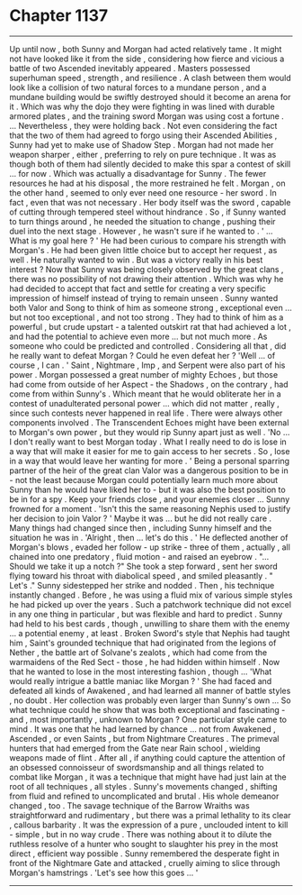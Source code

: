 
# Chapter 1137


---

Up until now , both Sunny and Morgan had acted relatively tame .
It might not have looked like it from the side , considering how fierce and vicious a battle of two Ascended inevitably appeared . Masters possessed superhuman speed , strength , and resilience . A clash between them would look like a collision of two natural forces to a mundane person , and a mundane building would be swiftly destroyed should it become an arena for it .
Which was why the dojo they were fighting in was lined with durable armored plates , and the training sword Morgan was using cost a fortune .
... Nevertheless , they were holding back .
Not even considering the fact that the two of them had agreed to forgo using their Ascended Abilities , Sunny had yet to make use of Shadow Step . Morgan had not made her weapon sharper , either , preferring to rely on pure technique .
It was as though both of them had silently decided to make this spar a contest of skill ... for now .
Which was actually a disadvantage for Sunny . The fewer resources he had at his disposal , the more restrained he felt . Morgan , on the other hand , seemed to only ever need one resource - her sword .
In fact , even that was not necessary . Her body itself was the sword , capable of cutting through tempered steel without hindrance .
So , if Sunny wanted to turn things around , he needed the situation to change , pushing their duel into the next stage .
However , he wasn't sure if he wanted to .
' ... What is my goal here ? '
He had been curious to compare his strength with Morgan's . He had been given little choice but to accept her request , as well . He naturally wanted to win .
But was a victory really in his best interest ?
Now that Sunny was being closely observed by the great clans , there was no possibility of not drawing their attention . Which was why he had decided to accept that fact and settle for creating a very specific impression of himself instead of trying to remain unseen .
Sunny wanted both Valor and Song to think of him as someone strong , exceptional even ... but not too exceptional , and not too strong . They had to think of him as a powerful , but crude upstart - a talented outskirt rat that had achieved a lot , and had the potential to achieve even more ... but not much more .
As someone who could be predicted and controlled .
Considering all that , did he really want to defeat Morgan ?
Could he even defeat her ?
'Well ... of course , I can . '
Saint , Nightmare , Imp , and Serpent were also part of his power . Morgan possessed a great number of mighty Echoes , but those had come from outside of her Aspect - the Shadows , on the contrary , had come from within Sunny's .
Which meant that he would obliterate her in a contest of unadulterated personal power ... which did not matter , really , since such contests never happened in real life . There were always other components involved .
The Transcendent Echoes might have been external to Morgan's own power , but they would rip Sunny apart just as well .
'No ... I don't really want to best Morgan today . What I really need to do is lose in a way that will make it easier for me to gain access to her secrets . So , lose in a way that would leave her wanting for more . '
Being a personal sparring partner of the heir of the great clan Valor was a dangerous position to be in - not the least because Morgan could potentially learn much more about Sunny than he would have liked her to - but it was also the best position to be in for a spy .
Keep your friends close , and your enemies closer ...
Sunny frowned for a moment .
'Isn't this the same reasoning Nephis used to justify her decision to join Valor ? '
Maybe it was ... but he did not really care . Many things had changed since then , including Sunny himself and the situation he was in .
'Alright , then ... let's do this . '
He deflected another of Morgan's blows , evaded her follow - up strike - three of them , actually , all chained into one predatory , fluid motion - and raised an eyebrow .
"... Should we take it up a notch ?"
She took a step forward , sent her sword flying toward his throat with diabolical speed , and smiled pleasantly .
" Let's ."
Sunny sidestepped her strike and nodded .
Then , his technique instantly changed .
Before , he was using a fluid mix of various simple styles he had picked up over the years . Such a patchwork technique did not excel in any one thing in particular , but was flexible and hard to predict .
Sunny had held to his best cards , though , unwilling to share them with the enemy ... a potential enemy , at least . Broken Sword's style that Nephis had taught him , Saint's grounded technique that had originated from the legions of Nether , the battle art of Solvane's zealots , which had come from the warmaidens of the Red Sect - those , he had hidden within himself .
Now that he wanted to lose in the most interesting fashion , though ...
'What would really intrigue a battle maniac like Morgan ? '
She had faced and defeated all kinds of Awakened , and had learned all manner of battle styles , no doubt . Her collection was probably even larger than Sunny's own ...
So what technique could he show that was both exceptional and fascinating - and , most importantly , unknown to Morgan ?
One particular style came to mind .
It was one that he had learned by chance ... not from Awakened , Ascended , or even Saints , but from Nightmare Creatures . The primeval hunters that had emerged from the Gate near Rain school , wielding weapons made of flint .
After all , if anything could capture the attention of an obsessed connoisseur of swordsmanship and all things related to combat like Morgan , it was a technique that might have had just lain at the root of all techniques , all styles .
Sunny's movements changed , shifting from fluid and refined to uncomplicated and brutal . His whole demeanor changed , too .
The savage technique of the Barrow Wraiths was straightforward and rudimentary , but there was a primal lethality to its clear , callous barbarity . It was the expression of a pure , unclouded intent to kill - simple , but in no way crude . There was nothing about it to dilute the ruthless resolve of a hunter who sought to slaughter his prey in the most direct , efficient way possible .
Sunny remembered the desperate fight in front of the Nightmare Gate and attacked , cruelly aiming to slice through Morgan's hamstrings .
'Let's see how this goes ... '

---

